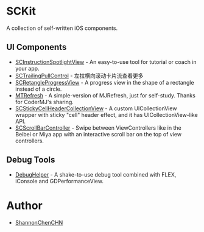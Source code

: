 # SCKit

A collection of self-written iOS components. 

## UI Components
* [SCInstructionSpotlightView](https://github.com/ShannonChenCHN/SCInstructionSpotlightView) - An easy-to-use tool for tutorial or coach in your app.
* [SCTrailingPullControl](https://github.com/ShannonChenCHN/SCTrailingPullControl) - 左拉横向滚动卡片流查看更多
* [SCRetangleProgressView](https://github.com/ShannonChenCHN/SCRetangleProgressView) - A progress view in the shape of a rectangle instead of a circle.
* [MTRefresh](https://github.com/ShannonChenCHN/MTRefresh) - A simple-version of MJRefresh, just for self-study. Thanks for CoderMJ's sharing.
* [SCStickyCellHeaderCollectionView](https://github.com/ShannonChenCHN/SCStickyCellHeaderCollectionView) - A custom UICollectionView wrapper with sticky "cell" header effect, and it has UICollectionView-like API.
* [SCScrollBarController](https://github.com/ShannonChenCHN/SCScrollBarController) - Swipe between ViewControllers like in the Beibei or Miya app with an interactive scroll bar on the top of view controllers.

## Debug Tools
* [DebugHelper](https://github.com/ShannonChenCHN/DebugHelper) - A shake-to-use debug tool combined with FLEX, iConsole and GDPerformanceView.

# Author
- [ShannonChenCHN](https://github.com/ShannonChenCHN)
